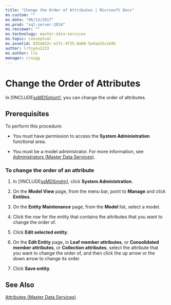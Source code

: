 ```yaml
---
title: "Change the Order of Attributes | Microsoft Docs"
ms.custom: ""
ms.date: "06/13/2017"
ms.prod: "sql-server-2014"
ms.reviewer: ""
ms.technology: master-data-services
ms.topic: conceptual
ms.assetid: 835a032c-e37c-4f35-8ab0-5e4ae25c2e9b
author: lrtoyou1223
ms.author: lle
manager: craigg
---
```

# Change the Order of Attributes
  In [!INCLUDE[ssMDSshort](../includes/ssmdsshort-md.md)], you can change the order of attributes.  
  
## Prerequisites  
 To perform this procedure:  
  
-   You must have permission to access the **System Administration** functional area.  
  
-   You must be a model administrator. For more information, see [Administrators &#40;Master Data Services&#41;](administrators-master-data-services.md).  
  
### To change the order of an attribute  
  
1.  In [!INCLUDE[ssMDSmdm](../includes/ssmdsmdm-md.md)], click **System Administration**.  
  
2.  On the **Model View** page, from the menu bar, point to **Manage** and click **Entities**.  
  
3.  On the **Entity Maintenance** page, from the **Model** list, select a model.  
  
4.  Click the row for the entity that contains the attributes that you want to change the order of.  
  
5.  Click **Edit selected entity**.  
  
6.  On the **Edit Entity** page, in **Leaf member attributes**, or **Consolidated member attributes**, or **Collection attributes**, select the attribute that you want to change the order of, and then click the up arrow or the down arrow to change its order.  
  
7.  Click **Save entity**.  
  
## See Also  
 [Attributes &#40;Master Data Services&#41;](../../2014/master-data-services/attributes-master-data-services.md)  
  
  

